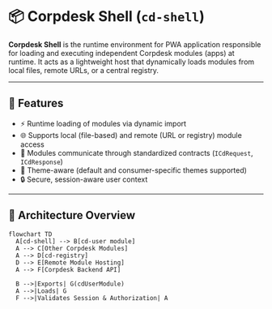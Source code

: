 # 📦 Corpdesk Shell (`cd-shell`)

**Corpdesk Shell** is the runtime environment for PWA application responsible for loading and executing independent Corpdesk modules (apps) at runtime. It acts as a lightweight host that dynamically loads modules from local files, remote URLs, or a central registry.

---

## 🚀 Features

- ⚡ Runtime loading of modules via dynamic import
- 🌐 Supports local (file-based) and remote (URL or registry) module access
- 🧩 Modules communicate through standardized contracts (`ICdRequest`, `ICdResponse`)
- 🎨 Theme-aware (default and consumer-specific themes supported)
- 🔒 Secure, session-aware user context

---

## 🧠 Architecture Overview

```mermaid
flowchart TD
  A[cd-shell] --> B[cd-user module]
  A --> C[Other Corpdesk Modules]
  A --> D[cd-registry]
  D --> E[Remote Module Hosting]
  A --> F[Corpdesk Backend API]
  
  B -->|Exports| G(cdUserModule)
  A -->|Loads| G
  F -->|Validates Session & Authorization| A

